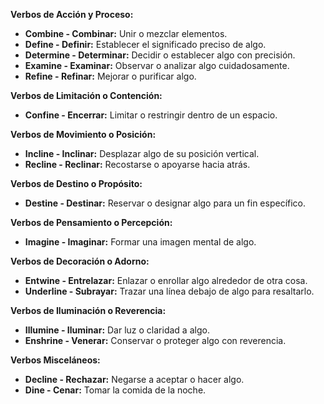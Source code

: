 

**Verbos de Acción y Proceso:**

*   **Combine - Combinar:** Unir o mezclar elementos.
*   **Define - Definir:** Establecer el significado preciso de algo.
*   **Determine - Determinar:** Decidir o establecer algo con precisión.
*   **Examine - Examinar:** Observar o analizar algo cuidadosamente.
*   **Refine - Refinar:** Mejorar o purificar algo.

**Verbos de Limitación o Contención:**

*   **Confine - Encerrar:** Limitar o restringir dentro de un espacio.

**Verbos de Movimiento o Posición:**

*   **Incline - Inclinar:** Desplazar algo de su posición vertical.
*   **Recline - Reclinar:** Recostarse o apoyarse hacia atrás.

**Verbos de Destino o Propósito:**

*   **Destine - Destinar:** Reservar o designar algo para un fin específico.

**Verbos de Pensamiento o Percepción:**

*   **Imagine - Imaginar:** Formar una imagen mental de algo.

**Verbos de Decoración o Adorno:**

*   **Entwine - Entrelazar:** Enlazar o enrollar algo alrededor de otra cosa.
*   **Underline - Subrayar:** Trazar una línea debajo de algo para resaltarlo.

**Verbos de Iluminación o Reverencia:**

*   **Illumine - Iluminar:** Dar luz o claridad a algo.
*   **Enshrine - Venerar:** Conservar o proteger algo con reverencia.

**Verbos Misceláneos:**

*   **Decline - Rechazar:** Negarse a aceptar o hacer algo.
*   **Dine - Cenar:** Tomar la comida de la noche.


